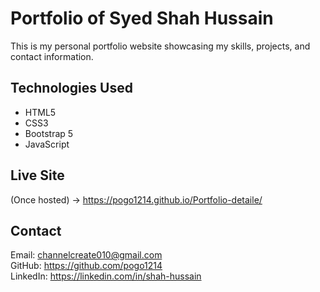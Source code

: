
# Portfolio of Syed Shah Hussain

This is my personal portfolio website showcasing my skills, projects, and contact information.

## Technologies Used

- HTML5
- CSS3
- Bootstrap 5
- JavaScript

## Live Site

(Once hosted) → https://pogo1214.github.io/Portfolio-detaile/

## Contact

Email: channelcreate010@gmail.com  
GitHub: https://github.com/pogo1214  
LinkedIn: https://linkedin.com/in/shah-hussain
